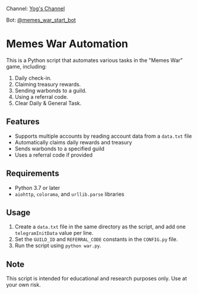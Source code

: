 Channel: [Yog's Channel](https://t.me/yogschannel)

Bot: [@memes_war_start_bot](https://t.me/Memes_War_Start_Bot/MemesWar?startapp=MK3PV3)


# Memes War Automation

This is a Python script that automates various tasks in the "Memes War" game, including:

1. Daily check-in.
2. Claiming treasury rewards.
3. Sending warbonds to a guild.
4. Using a referral code.
5. Clear Daily & General Task.

## Features

- Supports multiple accounts by reading account data from a `data.txt` file
- Automatically claims daily rewards and treasury
- Sends warbonds to a specified guild
- Uses a referral code if provided

## Requirements

- Python 3.7 or later
- `aiohttp`, `colorama`, and `urllib.parse` libraries

## Usage

1. Create a `data.txt` file in the same directory as the script, and add one `telegramInitData` value per line.
2. Set the `GUILD_ID` and `REFERRAL_CODE` constants in the `CONFIG.py` file.
3. Run the script using `python war.py`.

## Note

This script is intended for educational and research purposes only. Use at your own risk.
